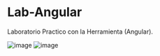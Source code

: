 # Lab-Angular
Laboratorio Practico con la Herramienta (Angular).


![image](https://user-images.githubusercontent.com/72884555/141854234-96df14f9-5261-4626-b0da-6ff9a6bc3137.png) ![image](https://user-images.githubusercontent.com/72884555/141854374-a21b50cc-499e-468a-b081-6c38b9afc7b4.png)

